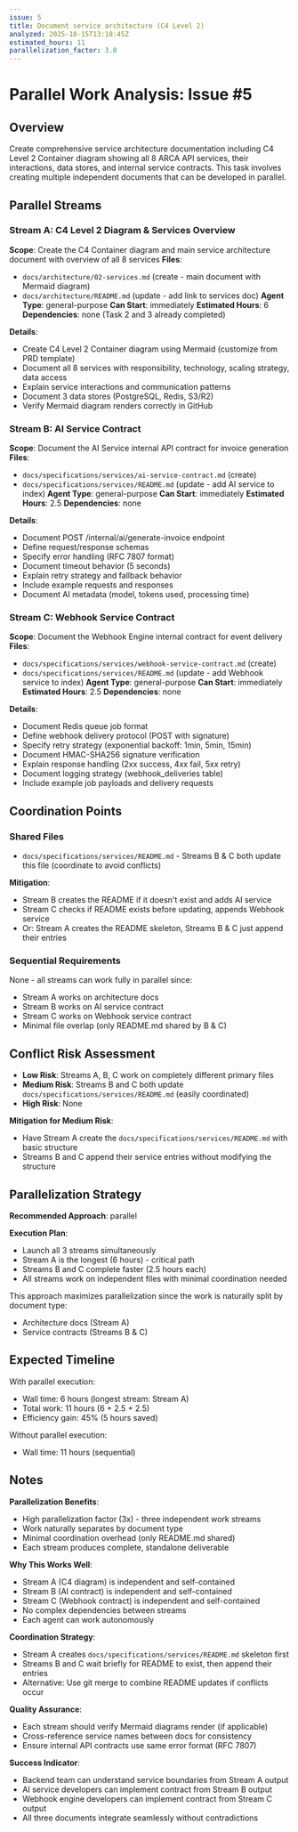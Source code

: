 ```yaml
---
issue: 5
title: Document service architecture (C4 Level 2)
analyzed: 2025-10-15T13:18:45Z
estimated_hours: 11
parallelization_factor: 3.0
---
```


# Parallel Work Analysis: Issue #5

## Overview
Create comprehensive service architecture documentation including C4 Level 2 Container diagram showing all 8 ARCA API services, their interactions, data stores, and internal service contracts. This task involves creating multiple independent documents that can be developed in parallel.

## Parallel Streams

### Stream A: C4 Level 2 Diagram & Services Overview
**Scope**: Create the C4 Container diagram and main service architecture document with overview of all 8 services
**Files**:
- `docs/architecture/02-services.md` (create - main document with Mermaid diagram)
- `docs/architecture/README.md` (update - add link to services doc)
**Agent Type**: general-purpose
**Can Start**: immediately
**Estimated Hours**: 6
**Dependencies**: none (Task 2 and 3 already completed)

**Details**:
- Create C4 Level 2 Container diagram using Mermaid (customize from PRD template)
- Document all 8 services with responsibility, technology, scaling strategy, data access
- Explain service interactions and communication patterns
- Document 3 data stores (PostgreSQL, Redis, S3/R2)
- Verify Mermaid diagram renders correctly in GitHub

### Stream B: AI Service Contract
**Scope**: Document the AI Service internal API contract for invoice generation
**Files**:
- `docs/specifications/services/ai-service-contract.md` (create)
- `docs/specifications/services/README.md` (update - add AI service to index)
**Agent Type**: general-purpose
**Can Start**: immediately
**Estimated Hours**: 2.5
**Dependencies**: none

**Details**:
- Document POST /internal/ai/generate-invoice endpoint
- Define request/response schemas
- Specify error handling (RFC 7807 format)
- Document timeout behavior (5 seconds)
- Explain retry strategy and fallback behavior
- Include example requests and responses
- Document AI metadata (model, tokens used, processing time)

### Stream C: Webhook Service Contract
**Scope**: Document the Webhook Engine internal contract for event delivery
**Files**:
- `docs/specifications/services/webhook-service-contract.md` (create)
- `docs/specifications/services/README.md` (update - add Webhook service to index)
**Agent Type**: general-purpose
**Can Start**: immediately
**Estimated Hours**: 2.5
**Dependencies**: none

**Details**:
- Document Redis queue job format
- Define webhook delivery protocol (POST with signature)
- Specify retry strategy (exponential backoff: 1min, 5min, 15min)
- Document HMAC-SHA256 signature verification
- Explain response handling (2xx success, 4xx fail, 5xx retry)
- Document logging strategy (webhook_deliveries table)
- Include example job payloads and delivery requests

## Coordination Points

### Shared Files
- `docs/specifications/services/README.md` - Streams B & C both update this file (coordinate to avoid conflicts)

**Mitigation**:
- Stream B creates the README if it doesn't exist and adds AI service
- Stream C checks if README exists before updating, appends Webhook service
- Or: Stream A creates the README skeleton, Streams B & C just append their entries

### Sequential Requirements
None - all streams can work fully in parallel since:
- Stream A works on architecture docs
- Stream B works on AI service contract
- Stream C works on Webhook service contract
- Minimal file overlap (only README.md shared by B & C)

## Conflict Risk Assessment
- **Low Risk**: Streams A, B, C work on completely different primary files
- **Medium Risk**: Streams B and C both update `docs/specifications/services/README.md` (easily coordinated)
- **High Risk**: None

**Mitigation for Medium Risk**:
- Have Stream A create the `docs/specifications/services/README.md` with basic structure
- Streams B and C append their service entries without modifying the structure

## Parallelization Strategy

**Recommended Approach**: parallel

**Execution Plan**:
- Launch all 3 streams simultaneously
- Stream A is the longest (6 hours) - critical path
- Streams B and C complete faster (2.5 hours each)
- All streams work on independent files with minimal coordination needed

This approach maximizes parallelization since the work is naturally split by document type:
- Architecture docs (Stream A)
- Service contracts (Streams B & C)

## Expected Timeline

With parallel execution:
- Wall time: 6 hours (longest stream: Stream A)
- Total work: 11 hours (6 + 2.5 + 2.5)
- Efficiency gain: 45% (5 hours saved)

Without parallel execution:
- Wall time: 11 hours (sequential)

## Notes

**Parallelization Benefits**:
- High parallelization factor (3x) - three independent work streams
- Work naturally separates by document type
- Minimal coordination overhead (only README.md shared)
- Each stream produces complete, standalone deliverable

**Why This Works Well**:
- Stream A (C4 diagram) is independent and self-contained
- Stream B (AI contract) is independent and self-contained
- Stream C (Webhook contract) is independent and self-contained
- No complex dependencies between streams
- Each agent can work autonomously

**Coordination Strategy**:
- Stream A creates `docs/specifications/services/README.md` skeleton first
- Streams B and C wait briefly for README to exist, then append their entries
- Alternative: Use git merge to combine README updates if conflicts occur

**Quality Assurance**:
- Each stream should verify Mermaid diagrams render (if applicable)
- Cross-reference service names between docs for consistency
- Ensure internal API contracts use same error format (RFC 7807)

**Success Indicator**:
- Backend team can understand service boundaries from Stream A output
- AI service developers can implement contract from Stream B output
- Webhook engine developers can implement contract from Stream C output
- All three documents integrate seamlessly without contradictions
